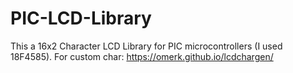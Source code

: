 # PIC-LCD-Library
This a 16x2 Character LCD Library for PIC microcontrollers (I used 18F4585).
For custom char: https://omerk.github.io/lcdchargen/
